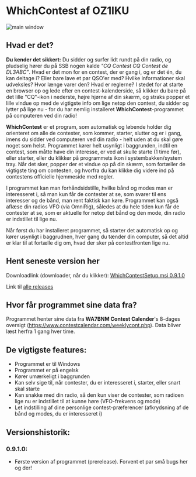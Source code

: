 # WhichContest af OZ1IKU
![main window](https://raw.githubusercontent.com/MartinChristiansen/WhichContest-Releases/blob/main/screenshot.png)

## Hvad er det?
**Du kender det sikkert:** Du sidder og surfer lidt rundt på din radio, og pludselig hører du på SSB nogen kalde *"CQ Contest CQ Contest de DL3ABC"*. Hvad er det mon for en contest, der er gang i, og er det én, du kan deltage i? Eller bare lave et par QSO'er med? Hvilke informationer skal udveksles? Hvor længe varer den? Hvad er reglerne? I stedet for at starte en browser op og lede efter en contest-kalenderside, så klikker du bare på det lille "CQ"-ikon i nederste, højre hjørne af din skærm, og straks popper et lille vindue op med de vigtigste info om lige netop den contest, du sidder og lytter på lige nu - for du har nemlig installeret **WhichContest**-programmet på computeren ved din radio! 

**WhichContest** er et program, som automatisk og løbende holder dig orienteret om alle de contester, som kommer, starter, slutter og er i gang, imens du sidder ved computeren ved din radio - helt uden at du skal gøre noget som helst. Programmet kører helt usynligt i baggrunden, indtil en contest, som måtte have din interesse, er ved at skulle starte (1 time før), eller starter, eller du klikker på programmets ikon i systembakken/system tray. Når det sker, popper der et vindue op på din skærm, som fortæller de vigtigste ting om contesten, og hvorfra du kan klikke dig videre ind på contestens officielle hjemmeside med regler. 

I programmet kan man forhåndsidstille, hvilke bånd og modes man er interesseret i, så man kun får de contester at se, som svarer til ens interesser og de bånd, man rent faktisk kan køre. Programmet kan også aflæse din radios VFO (via OmniRig), således at du hele tiden kun får de contester at se, som er aktuelle for netop det bånd og den mode, din radio er indstillet til lige nu. 

Når først du har installeret programmet, så starter det automatisk op og kører usynligt i baggrudnen, hver gang du tænder din computer, så det altid er klar til at fortælle dig om, hvad der sker på contestfronten lige nu.

## Hent seneste version her
Downloadlink (downloader, når du klikker): [WhichContestSetup.msi 0.9.1.0](https://github.com/MartinChristiansen/WhichContest-Releases/releases/download/v0.9.1.0/WhichContest_0_9_1_0.msi)

Link til [alle releases](https://github.com/MartinChristiansen/WhichContest-Releases/releases)

## Hvor får programmet sine data fra?
Programmet henter sine data fra **WA7BNM Contest Calender**'s 8-dages oversigt (https://www.contestcalendar.com/weeklycont.php). Data bliver læst herfra 1 gang hver time.

## De vigtigste features:
- Programmet er til Windows
- Programmet er på engelsk
- Kører umærkeligt i baggrunden
- Kan selv sige til, når contester, du er interesseret i, starter, eller snart skal starte
- Kan snakke med din radio, så den kun viser de contester, som radioen lige nu er indstillet til at kunne høre (VFO-frekvens og mode)
- Let indstilling af dine personlige contest-præferencer (afkrydsning af de bånd og modes, du er interesseret i)
  
## Versionshistorik:

### 0.9.1.0:
- Første version af programmet (prerelease). Forvent et par små bugs her og der!
